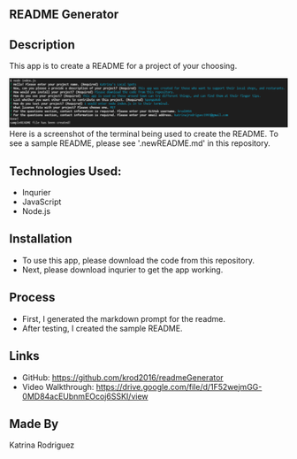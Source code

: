 ## README Generator

## Description
This app is to create a README for a project of your choosing.

![terminal - homepage](./assets/images/terminal.png)
Here is a screenshot of the terminal being used to create the README. To see a sample README, please see '.newREADME.md' in this repository.

## Technologies Used:
* Inqurier
* JavaScript
* Node.js

## Installation
* To use this app, please download the code from this repository.
* Next, please download inqurier to get the app working.

## Process
* First, I generated the markdown prompt for the readme.
* After testing, I created the sample README.

## Links
* GitHub: https://github.com/krod2016/readmeGenerator
* Video Walkthrough: https://drive.google.com/file/d/1F52wejmGG-0MD84acEUbnmEOcoj6SSKI/view

## Made By
Katrina Rodriguez